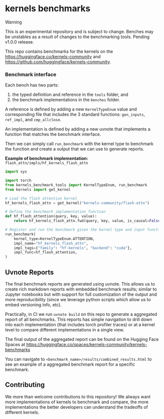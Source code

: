 # kernels benchmarks

> [!WARNING]
> This is an experimental repository and is subject to change. Benches may be unstables as a result of changes to the benchmarking tools. Pending v1.0.0 release.

This repo contains benchmarks for the kernels on the https://huggingface.co/kernels-community and https://github.com/huggingface/kernels-community. 


### Benchmark interface

Each bench has two parts:
1) the typed definition and reference in the `tools` folder, and 
2) the benchmark implementations in the `benches` folder.

A reference is defined by adding a new `KernelTypeEnum` value and corresponding file that includes the 3 standard functions: `gen_inputs`, `ref_impl`, and `cmp_allclose`. 

An implementation is defined by adding a new uvnote that implements a function that matches the benchmark interface. 

Then we can simply call `run_benchmark` with the kernel type to benchmark the function and create a output that we can use to generate reports.


**Example of benchmark implementation:**
`flash_attn/impls/hf_kernels_flash_attn`

```python
import sys

import torch
from kernels_benchmark_tools import KernelTypeEnum, run_benchmark
from kernels import get_kernel

# Load the flash attention kernel
hf_kernels_flash_attn = get_kernel("kernels-community/flash-attn")

# Define the benchmark implementation function
def hf_flash_attention(query, key, value):
    return hf_kernels_flash_attn.fwd(query, key, value, is_causal=False)[0]

# Register and run the benchmark given the kernel type and input function
run_benchmark(
    kernel_type=KernelTypeEnum.ATTENTION,
    impl_name="hf_kernels_flash_attn",
    impl_tags={"family": "hf-kernels", "backend": "cuda"},
    impl_func=hf_flash_attention,
)
```

## Uvnote Reports

The final benchmark reports are generated using uvnote. This allows us to create rich markdown reports with embedded benchmark results; similar to Jupyter notebooks but with support for full customization of the output and more reproducibility (since we leverage python scripts which allow us to embed versioning info, etc).

Practically, in CI we run `uvnote build` on this repo to generate a aggregated report of all benchmarks. This reports has simple navigation to drill down into each implementation (that includes torch profiler traces) or at a kernel level to compare different implementations in a single view.

The final output of the aggregated report can be found on the Hugging Face Spaces at https://huggingface.co/spaces/kernels-community/kernels-benchmarks 

You can navigate to `<benchmark_name>/results/combined_results.html` to see an example of a aggregated benchmark report for a specific benchmark.

## Contributing

We more than welcome contributions to this repository! We always want more implementations of kernels to benchmark and compare, the more implementations the better developers can understand the tradeoffs of different kernels.